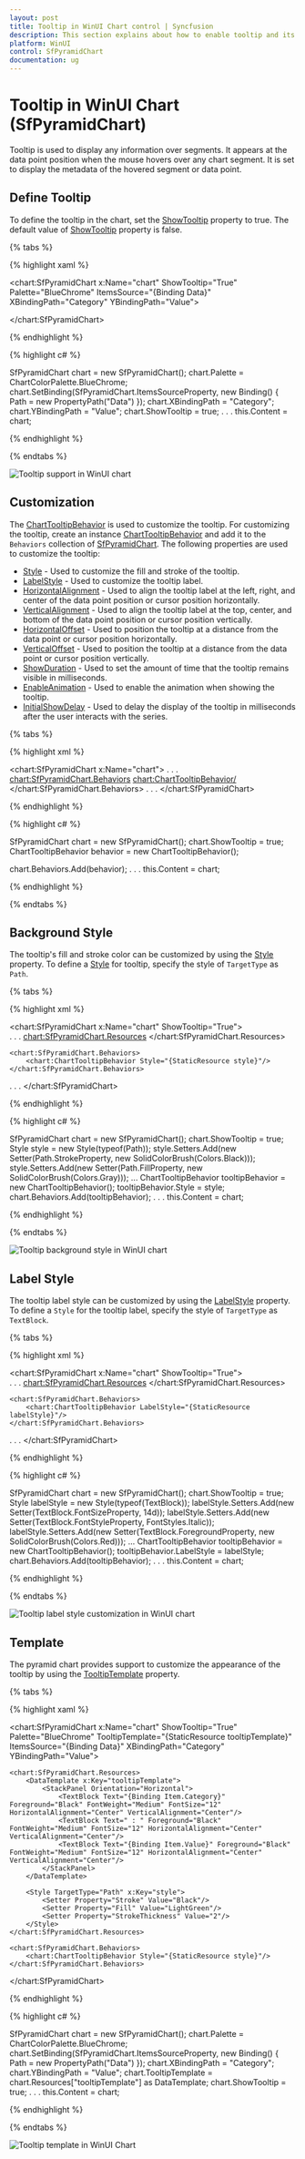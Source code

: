 ```yaml
---
layout: post
title: Tooltip in WinUI Chart control | Syncfusion
description: This section explains about how to enable tooltip and its customization in Syncfusion WinUI Chart(SfPyramidChart) control.
platform: WinUI
control: SfPyramidChart
documentation: ug
---
```


# Tooltip in WinUI Chart (SfPyramidChart)

Tooltip is used to display any information over segments. It appears at the data point position when the mouse hovers over any chart segment. It is set to display the metadata of the hovered segment or data point.

## Define Tooltip

To define the tooltip in the chart, set the [ShowTooltip](https://help.syncfusion.com/cr/winui/Syncfusion.UI.Xaml.Charts.SfPyramidChart.html#Syncfusion_UI_Xaml_Charts_SfPyramidChart_ShowTooltip) property to true. The default value of [ShowTooltip](https://help.syncfusion.com/cr/winui/Syncfusion.UI.Xaml.Charts.SfPyramidChart.html#Syncfusion_UI_Xaml_Charts_SfPyramidChart_ShowTooltip) property is false.

{% tabs %}

{% highlight xaml %}

<chart:SfPyramidChart x:Name="chart" 
                ShowTooltip="True"
                Palette="BlueChrome"
                ItemsSource="{Binding Data}" 
                XBindingPath="Category"
                YBindingPath="Value">          

</chart:SfPyramidChart>

{% endhighlight %}

{% highlight c# %}

SfPyramidChart chart = new SfPyramidChart();
chart.Palette = ChartColorPalette.BlueChrome;
chart.SetBinding(SfPyramidChart.ItemsSourceProperty, new Binding() { Path = new PropertyPath("Data") });
chart.XBindingPath = "Category";
chart.YBindingPath = "Value";
chart.ShowTooltip = true;
. . . 
this.Content = chart;

{% endhighlight %}

{% endtabs %}

![Tooltip support in WinUI chart](Tooltip_Images/WinUI_chart_tooltip.png)

## Customization

The [ChartTooltipBehavior](https://help.syncfusion.com/cr/winui/Syncfusion.UI.Xaml.Charts.ChartTooltipBehavior.html) is used to customize the tooltip. For customizing the tooltip, create an instance [ChartTooltipBehavior](https://help.syncfusion.com/cr/winui/Syncfusion.UI.Xaml.Charts.ChartTooltipBehavior.html) and add it to the `Behaviors` collection of [SfPyramidChart](https://help.syncfusion.com/cr/winui/Syncfusion.UI.Xaml.Charts.SfPyramidChart.html). The following properties are used to customize the tooltip:

* [Style](https://help.syncfusion.com/cr/winui/Syncfusion.UI.Xaml.Charts.ChartTooltipBehavior.html#Syncfusion_UI_Xaml_Charts_ChartTooltipBehavior_Style) - Used to customize the fill and stroke of the tooltip.
* [LabelStyle](https://help.syncfusion.com/cr/winui/Syncfusion.UI.Xaml.Charts.ChartTooltipBehavior.html#Syncfusion_UI_Xaml_Charts_ChartTooltipBehavior_LabelStyle) - Used to customize the tooltip label.
* [HorizontalAlignment](https://help.syncfusion.com/cr/winui/Syncfusion.UI.Xaml.Charts.ChartTooltipBehavior.html#Syncfusion_UI_Xaml_Charts_ChartTooltipBehavior_HorizontalAlignment) - Used to align the tooltip label at the left, right, and center of the data point position or cursor position horizontally.
* [VerticalAlignment](https://help.syncfusion.com/cr/winui/Syncfusion.UI.Xaml.Charts.ChartTooltipBehavior.html#Syncfusion_UI_Xaml_Charts_ChartTooltipBehavior_VerticalAlignment) - Used to align the tooltip label at the top, center, and bottom of the data point position or cursor position vertically.
* [HorizontalOffset](https://help.syncfusion.com/cr/winui/Syncfusion.UI.Xaml.Charts.ChartTooltipBehavior.html#Syncfusion_UI_Xaml_Charts_ChartTooltipBehavior_HorizontalOffset) - Used to position the tooltip at a distance from the data point or cursor position horizontally.
* [VerticalOffset](https://help.syncfusion.com/cr/winui/Syncfusion.UI.Xaml.Charts.ChartTooltipBehavior.html#Syncfusion_UI_Xaml_Charts_ChartTooltipBehavior_VerticalOffset) - Used to position the tooltip at a distance from the data point or cursor position vertically.
* [ShowDuration](https://help.syncfusion.com/cr/winui/Syncfusion.UI.Xaml.Charts.ChartTooltipBehavior.html#Syncfusion_UI_Xaml_Charts_ChartTooltipBehavior_ShowDuration) - Used to set the amount of time that the tooltip remains visible in milliseconds.
* [EnableAnimation](https://help.syncfusion.com/cr/winui/Syncfusion.UI.Xaml.Charts.ChartTooltipBehavior.html#Syncfusion_UI_Xaml_Charts_ChartTooltipBehavior_EnableAnimation) - Used to enable the animation when showing the tooltip.
* [InitialShowDelay](https://help.syncfusion.com/cr/winui/Syncfusion.UI.Xaml.Charts.ChartTooltipBehavior.html#Syncfusion_UI_Xaml_Charts_ChartTooltipBehavior_InitialShowDelay) - Used to delay the display of the tooltip in milliseconds after the user interacts with the series.

{% tabs %}

{% highlight xml %}

<chart:SfPyramidChart x:Name="chart">
. . .        
    <chart:SfPyramidChart.Behaviors>
        <chart:ChartTooltipBehavior/>
    </chart:SfPyramidChart.Behaviors>
. . .
</chart:SfPyramidChart>

{% endhighlight %}

{% highlight c# %}

SfPyramidChart chart = new SfPyramidChart();
chart.ShowTooltip = true;
ChartTooltipBehavior behavior = new ChartTooltipBehavior();

chart.Behaviors.Add(behavior);
. . . 
this.Content = chart;

{% endhighlight %}

{% endtabs %}

## Background Style

The tooltip's fill and stroke color can be customized by using the [Style](https://help.syncfusion.com/cr/winui/Syncfusion.UI.Xaml.Charts.ChartTooltipBehavior.html#Syncfusion_UI_Xaml_Charts_ChartTooltipBehavior_Style) property. To define a [Style](https://help.syncfusion.com/cr/winui/Syncfusion.UI.Xaml.Charts.ChartTooltipBehavior.html#Syncfusion_UI_Xaml_Charts_ChartTooltipBehavior_Style) for tooltip, specify the style of `TargetType` as `Path`.

{% tabs %}

{% highlight xml %}

<chart:SfPyramidChart x:Name="chart" 
                ShowTooltip="True">          
. . . 
    <chart:SfPyramidChart.Resources>
        <Style TargetType="Path" x:Key="style">
            <Setter Property="Stroke" Value="Black"/>
            <Setter Property="Fill" Value="Gray"/>
        </Style>
    </chart:SfPyramidChart.Resources>

    <chart:SfPyramidChart.Behaviors>
        <chart:ChartTooltipBehavior Style="{StaticResource style}"/>
    </chart:SfPyramidChart.Behaviors>
. . . 
</chart:SfPyramidChart>

{% endhighlight %}

{% highlight c# %}

SfPyramidChart chart = new SfPyramidChart();
chart.ShowTooltip = true;
Style style = new Style(typeof(Path));
style.Setters.Add(new Setter(Path.StrokeProperty, new SolidColorBrush(Colors.Black)));
style.Setters.Add(new Setter(Path.FillProperty, new SolidColorBrush(Colors.Gray)));
...
ChartTooltipBehavior tooltipBehavior = new ChartTooltipBehavior();
tooltipBehavior.Style = style;
chart.Behaviors.Add(tooltipBehavior);
. . . 
this.Content = chart;

{% endhighlight %}

{% endtabs %}

![Tooltip background style in WinUI chart](Tooltip_Images/WinUI_chart_tooltip_background_style.png)

## Label Style

The tooltip label style can be customized by using the [LabelStyle](https://help.syncfusion.com/cr/winui/Syncfusion.UI.Xaml.Charts.ChartTooltipBehavior.html#Syncfusion_UI_Xaml_Charts_ChartTooltipBehavior_LabelStyle) property. To define a `Style` for the tooltip label, specify the style of `TargetType` as `TextBlock`.

{% tabs %}

{% highlight xml %}

<chart:SfPyramidChart x:Name="chart" ShowTooltip="True">          
. . . 
    <chart:SfPyramidChart.Resources>
        <Style TargetType="TextBlock" x:Key="labelStyle">
            <Setter Property="FontSize" Value="14"/>
            <Setter Property="Foreground" Value="Red"/>
            <Setter Property="FontStyle" Value="Italic"/>
        </Style>
    </chart:SfPyramidChart.Resources>

    <chart:SfPyramidChart.Behaviors>
        <chart:ChartTooltipBehavior LabelStyle="{StaticResource labelStyle}"/>
    </chart:SfPyramidChart.Behaviors>
. . . 
</chart:SfPyramidChart>

{% endhighlight %}

{% highlight c# %}

SfPyramidChart chart = new SfPyramidChart();
chart.ShowTooltip = true;
Style labelStyle = new Style(typeof(TextBlock));
labelStyle.Setters.Add(new Setter(TextBlock.FontSizeProperty, 14d));
labelStyle.Setters.Add(new Setter(TextBlock.FontStyleProperty, FontStyles.Italic));
labelStyle.Setters.Add(new Setter(TextBlock.ForegroundProperty, new SolidColorBrush(Colors.Red)));
...
ChartTooltipBehavior tooltipBehavior = new ChartTooltipBehavior();
tooltipBehavior.LabelStyle = labelStyle;
chart.Behaviors.Add(tooltipBehavior);
. . . 
this.Content = chart;

{% endhighlight %}

{% endtabs %}

![Tooltip label style customization in WinUI chart](Tooltip_Images/WinUI_chart_tooltip_label_style.png)

## Template

The pyramid chart provides support to customize the appearance of the tooltip by using the [TooltipTemplate](https://help.syncfusion.com/cr/winui/Syncfusion.UI.Xaml.Charts.SfPyramidChart.html#Syncfusion_UI_Xaml_Charts_SfPyramidChart_TooltipTemplate) property. 

{% tabs %}

{% highlight xaml %}

<chart:SfPyramidChart x:Name="chart" 
                ShowTooltip="True" 
                Palette="BlueChrome" TooltipTemplate="{StaticResource tooltipTemplate}"
                ItemsSource="{Binding Data}" 
                XBindingPath="Category"
                YBindingPath="Value">

    <chart:SfPyramidChart.Resources>
        <DataTemplate x:Key="tooltipTemplate">
            <StackPanel Orientation="Horizontal">
                <TextBlock Text="{Binding Item.Category}" Foreground="Black" FontWeight="Medium" FontSize="12" HorizontalAlignment="Center" VerticalAlignment="Center"/>
                <TextBlock Text=" : " Foreground="Black" FontWeight="Medium" FontSize="12" HorizontalAlignment="Center" VerticalAlignment="Center"/>
                <TextBlock Text="{Binding Item.Value}" Foreground="Black" FontWeight="Medium" FontSize="12" HorizontalAlignment="Center" VerticalAlignment="Center"/>
            </StackPanel>
        </DataTemplate>

        <Style TargetType="Path" x:Key="style">
            <Setter Property="Stroke" Value="Black"/>
            <Setter Property="Fill" Value="LightGreen"/>
            <Setter Property="StrokeThickness" Value="2"/>
        </Style>
    </chart:SfPyramidChart.Resources>

    <chart:SfPyramidChart.Behaviors>
        <chart:ChartTooltipBehavior Style="{StaticResource style}"/>
    </chart:SfPyramidChart.Behaviors>

</chart:SfPyramidChart>

{% endhighlight %}

{% highlight c# %}

SfPyramidChart chart = new SfPyramidChart();
chart.Palette = ChartColorPalette.BlueChrome;
chart.SetBinding(SfPyramidChart.ItemsSourceProperty, new Binding() { Path = new PropertyPath("Data") });
chart.XBindingPath = "Category";
chart.YBindingPath = "Value";
chart.TooltipTemplate = chart.Resources["tooltipTemplate"] as DataTemplate;
chart.ShowTooltip = true;
. . .
this.Content = chart;
        
{% endhighlight %}

{% endtabs %}

![Tooltip template in WinUI Chart](Tooltip_Images/WinUI_chart_tooltip_template.png)
